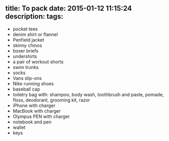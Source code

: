 title: To pack
date: 2015-01-12 11:15:24
description:
tags:
---

- pocket tees
- denim shirt or flannel
- Penfield jacket
- skinny chinos
- boxer briefs
- undershirts
- a pair of workout shorts
- swim trunks
- socks
- Vans slip-ons
- Nike running shoes
- baseball cap
- toiletry bag with: shampoo, body wash, toothbrush and paste, pomade, floss, deodorant, grooming kit, razor
- iPhone with charger
- MacBook with charger
- Olympus PEN with charger
- notebook and pen
- wallet
- keys
